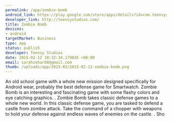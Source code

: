 ```yaml
--- 
permalink: /app/zombie-bomb
android_link: https://play.google.com/store/apps/details?id=com.teensystudios.zombiebomb
developer_link: http://teensystudios.com/
title: Zombie Bomb
devices: 
- android
targetMarket: Business
type: app
status: publish
developer: Teensy Studios
date: 2015-02-12 10:32:34.179035 +00:00
email: sarahzohar88@gmail.com
thumb: /uploads/app/2015-02/2015-02-12-zombie-bomb.png
---
```


An old school game with a whole new mission designed specifically for Android wear, probably the best defense game for Smartwatch. Zombie Bomb is an interesting and fascinating game with some flashy colors and eye catching graphics. 
.
Zombie Bomb takes classic defense games to a whole new world. In this classic defense game, you are tasked to defend a castle from zombie attack. Take the command of a chopper with weapons to hold your defense against endless waves of enemies on the castle. 
.
Sho
